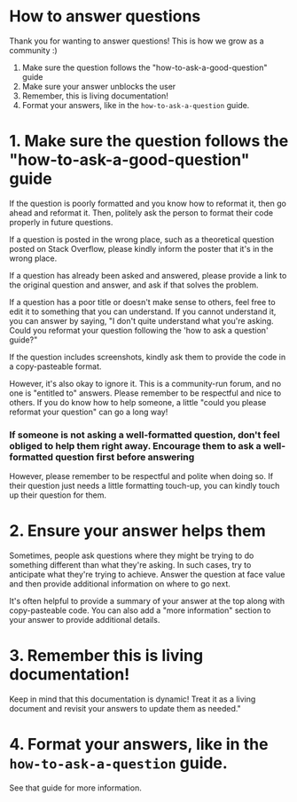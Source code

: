 # How to answer questions

Thank you for wanting to answer questions! This is how we grow as a community :)

1. Make sure the question follows the "how-to-ask-a-good-question" guide
2. Make sure your answer unblocks the user
3. Remember, this is living documentation!
4. Format your answers, like in the `how-to-ask-a-question` guide.

# 1. Make sure the question follows the "how-to-ask-a-good-question" guide

If the question is poorly formatted and you know how to reformat it, then go ahead and reformat it. Then, politely ask the person to format their code properly in future questions.

If a question is posted in the wrong place, such as a theoretical question posted on Stack Overflow, please kindly inform the poster that it's in the wrong place.

If a question has already been asked and answered, please provide a link to the original question and answer, and ask if that solves the problem.

If a question has a poor title or doesn't make sense to others, feel free to edit it to something that you can understand. If you cannot understand it, you can answer by saying, "I don't quite understand what you're asking. Could you reformat your question following the 'how to ask a question' guide?"

If the question includes screenshots, kindly ask them to provide the code in a copy-pasteable format.

However, it's also okay to ignore it. This is a community-run forum, and no one is "entitled to" answers. Please remember to be respectful and nice to others. If you do know how to help someone, a little "could you please reformat your question" can go a long way!

### If someone is not asking a well-formatted question, don't feel obliged to help them right away. Encourage them to ask a well-formatted question first before answering

However, please remember to be respectful and polite when doing so. If their question just needs a little formatting touch-up, you can kindly touch up their question for them.

# 2. Ensure your answer helps them

Sometimes, people ask questions where they might be trying to do something different than what they're asking. In such cases, try to anticipate what they're trying to achieve. Answer the question at face value and then provide additional information on where to go next.

It's often helpful to provide a summary of your answer at the top along with copy-pasteable code. You can also add a "more information" section to your answer to provide additional details.

# 3. Remember this is living documentation!

Keep in mind that this documentation is dynamic!
Treat it as a living document and revisit your answers to update them as needed."

# 4. Format your answers, like in the `how-to-ask-a-question` guide.

See that guide for more information.
